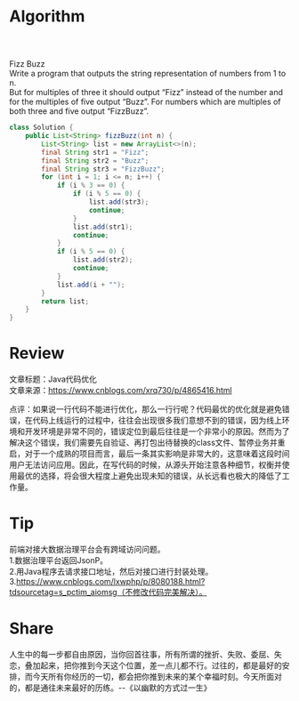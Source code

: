 # Algorithm
#####  <br>
 Fizz Buzz<br>
Write a program that outputs the string representation of numbers from 1 to n.<br>
But for multiples of three it should output “Fizz” instead of the number and for the multiples of five output “Buzz”. For numbers which are multiples of both three and five output “FizzBuzz”.
```java
class Solution {
    public List<String> fizzBuzz(int n) {
        List<String> list = new ArrayList<>(n);
		final String str1 = "Fizz";
		final String str2 = "Buzz";
		final String str3 = "FizzBuzz";
		for (int i = 1; i <= n; i++) {
			if (i % 3 == 0) {
				if (i % 5 == 0) {
					list.add(str3);
					continue;
				}
				list.add(str1);
				continue;
			}
			if (i % 5 == 0) {
				list.add(str2);
				continue;
			}
			list.add(i + "");
		}
		return list;
    }
}
```

# Review

文章标题：Java代码优化<br>
文章来源：https://www.cnblogs.com/xrq730/p/4865416.html<br>

点评：如果说一行代码不能进行优化，那么一行行呢？代码最优的优化就是避免错误，在代码上线运行的过程中，往往会出现很多我们意想不到的错误，因为线上环境和开发环境是非常不同的，错误定位到最后往往是一个非常小的原因。然而为了解决这个错误，我们需要先自验证、再打包出待替换的class文件、暂停业务并重启，对于一个成熟的项目而言，最后一条其实影响是非常大的，这意味着这段时间用户无法访问应用。因此，在写代码的时候，从源头开始注意各种细节，权衡并使用最优的选择，将会很大程度上避免出现未知的错误，从长远看也极大的降低了工作量。<br>

# Tip
前端对接大数据治理平台会有跨域访问问题。<br>
1.数据治理平台返回JsonP。<br>
2.用Java程序去请求接口地址，然后对接口进行封装处理。<br>
3.https://www.cnblogs.com/lxwphp/p/8080188.html?tdsourcetag=s_pctim_aiomsg（不修改代码完美解决）。<br>
# Share
人生中的每一步都自由原因，当你回首往事，所有所谓的挫折、失败、委屈、失恋，叠加起来，把你推到今天这个位置，差一点儿都不行。过往的，都是最好的安排，而今天所有你经历的一切，都会把你推到未来的某个幸福时刻。今天所面对的，都是通往未来最好的历练。--《以幽默的方式过一生》
